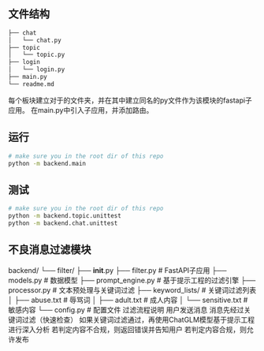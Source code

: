 ## 文件结构

```txt
├── chat
│   └── chat.py
├── topic
│   └── topic.py
├── login
│   └── login.py
├── main.py
└── readme.md
```

每个板块建立对于的文件夹，并在其中建立同名的py文件作为该模块的fastapi子应用。
在main.py中引入子应用，并添加路由。

## 运行

```bash
# make sure you in the root dir of this repo
python -m backend.main
```

## 测试

```bash
# make sure you in the root dir of this repo
python -m backend.topic.unittest
python -m backend.chat.unittest
```
## 不良消息过滤模块
backend/
  └── filter/
      ├── __init__.py
      ├── filter.py         # FastAPI子应用
      ├── models.py         # 数据模型
      ├── prompt_engine.py  # 基于提示工程的过滤引擎
      ├── processor.py      # 文本预处理与关键词过滤
      ├── keyword_lists/    # 关键词过滤列表
      │   ├── abuse.txt     # 辱骂词
      │   ├── adult.txt     # 成人内容
      │   └── sensitive.txt # 敏感内容
      └── config.py         # 配置文件
过滤流程说明
用户发送消息
消息先经过关键词过滤（快速检查）
如果关键词过滤通过，再使用ChatGLM模型基于提示工程进行深入分析
若判定内容不合规，则返回错误并告知用户
若判定内容合规，则允许发布
